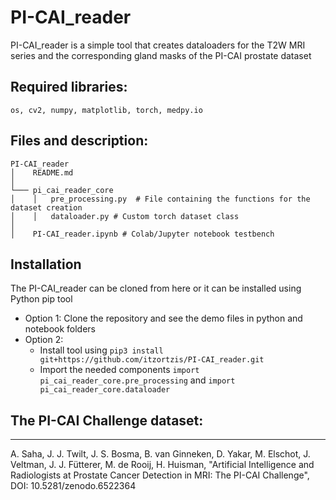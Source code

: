 # PI-CAI_reader
PI-CAI_reader is a simple tool that creates dataloaders for the T2W MRI series and the corresponding gland masks of the PI-CAI prostate dataset


Required libraries:
-------------------

    os, cv2, numpy, matplotlib, torch, medpy.io
    
    
Files and description:
----------------------
```
PI-CAI_reader
│    README.md
│
└─── pi_cai_reader_core
│    │   pre_processing.py  # File containing the functions for the dataset creation
│    │   dataloader.py # Custom torch dataset class
│   
│    PI-CAI_reader.ipynb # Colab/Jupyter notebook testbench
```

## Installation

The PI-CAI_reader can be cloned from here or it can be installed using Python pip tool

- Option 1: Clone the repository and see the demo files in python and notebook folders
- Option 2:
  - Install tool using ```pip3 install git+https://github.com/itzortzis/PI-CAI_reader.git```
  - Import the needed components ```import pi_cai_reader_core.pre_processing``` and ```import pi_cai_reader_core.dataloader```
  

## The PI-CAI Challenge dataset:
--------------------------------

A. Saha, J. J. Twilt, J. S. Bosma, B. van Ginneken, D. Yakar, M. Elschot, J. Veltman, J. J. Fütterer, M. de Rooij, H. Huisman, "Artificial Intelligence and Radiologists at Prostate Cancer Detection in MRI: The PI-CAI Challenge", DOI: 10.5281/zenodo.6522364
